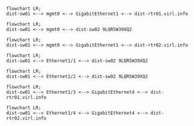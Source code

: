

```mermaid
flowchart LR;
dist-sw01 <--> mgmt0 <--> GigabitEthernet1 <--> dist-rtr01.virl.info
```
```mermaid
flowchart LR;
dist-sw01 <--> mgmt0 <--> dist-sw02 9LQR5W39XQ2
```
```mermaid
flowchart LR;
dist-sw01 <--> mgmt0 <--> GigabitEthernet1 <--> dist-rtr02.virl.info
```
```mermaid
flowchart LR;
dist-sw01 <--> Ethernet1/1 <--> dist-sw02 9LQR5W39XQ2
```
```mermaid
flowchart LR;
dist-sw01 <--> Ethernet1/2 <--> dist-sw02 9LQR5W39XQ2
```
```mermaid
flowchart LR;
dist-sw01 <--> Ethernet1/3 <--> GigabitEthernet4 <--> dist-rtr01.virl.info
```
```mermaid
flowchart LR;
dist-sw01 <--> Ethernet1/4 <--> GigabitEthernet4 <--> dist-rtr02.virl.info
```